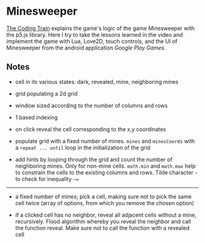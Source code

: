 # Minesweeper

[The Coding Train](https://youtu.be/LFU5ZlrR21E) explains the game's logic of the game Minesweeper with the p5.js library. Here I try to take the lessons learned in the video and implement the game with Lua, Love2D, touch controls, and the UI of Minesweeper from the android application _Google Play Games_.

## Notes

- cell in its various states: dark, revealed, mine, neighboring mines

- grid populating a 2d grid

- window sized according to the number of columns and rows

- 1 based indexing

- on click reveal the cell corresponding to the x,y coordinates

- populate grid with a fixed number of mines. `mines` and `minesCoords` with a `repeat ... until` loop in the initialization of the grid

- add hints by looping through the grid and count the number of neighboring mines. Only for non-mine cells. `math.min` and `math.max` help to constrain the cells to the existing columns and rows. Tilde character `~` to check for inequality `~=`

---

- a fixed number of mines; pick a cell, making sure not to pick the same cell twice (array of options, from which you remove the chosen option)

- if a clicked cell has no neighbor, reveal all adjacent cells without a mine, recursively. Flood algorithm whereby you reveal the neighbor and call the function reveal. Make sure not to call the function with a revealed cell

